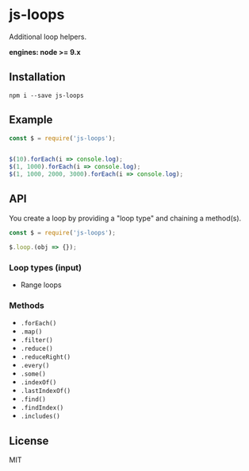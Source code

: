 # js-loops

Additional loop helpers.

**engines: node >= 9.x**

## Installation
```
npm i --save js-loops
```

## Example
```javascript
const $ = require('js-loops');


$(10).forEach(i => console.log);
$(1, 1000).forEach(i => console.log);
$(1, 1000, 2000, 3000).forEach(i => console.log);

```

## API

You create a loop by providing a "loop type" and chaining a method(s).

```javascript
const $ = require('js-loops');

$.loop.(obj => {});
```

### Loop types (input)
- Range loops


### Methods
- `.forEach()`
- `.map()`
- `.filter()`
- `.reduce()`
- `.reduceRight()`
- `.every()`
- `.some()`
- `.indexOf()`
- `.lastIndexOf()`
- `.find()`
- `.findIndex()`
- `.includes()`

## License

MIT
